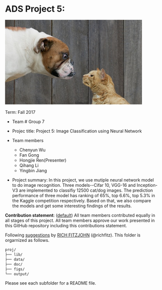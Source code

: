 # ADS Project 5: 


![image](figs/woof_meow.jpg)

Term: Fall 2017
+ Team # Group 7
+ Projec title: Project 5: Image Classification using Neural Network
+ Team members
	+ Chenyun Wu
	+ Fan Gong
	+ Hongjie Ren(Presenter)
	+ Qihang Li
	+ Yingbin Jiang
	
+ Project summary: In this project, we use mutiple neural network model to do image recognition. Three models--Cifar 10, VGG-16 and Inception-V3 are implemented to classifiy 12500 cat/dog images. The prediction performance of three model has ranking of 65%, top 6.6%, top 5.3% in the Kaggle competition respectively. Based on that, we also compare the models and get some interesting findings of the results.
	
**Contribution statement**: ([default](doc/a_note_on_contributions.md)) All team members contributed equally in all stages of this project. All team members approve our work presented in this GitHub repository including this contributions statement. 

Following [suggestions](http://nicercode.github.io/blog/2013-04-05-projects/) by [RICH FITZJOHN](http://nicercode.github.io/about/#Team) (@richfitz). This folder is orgarnized as follows.

```
proj/
├── lib/
├── data/
├── doc/
├── figs/
└── output/
```

Please see each subfolder for a README file.
